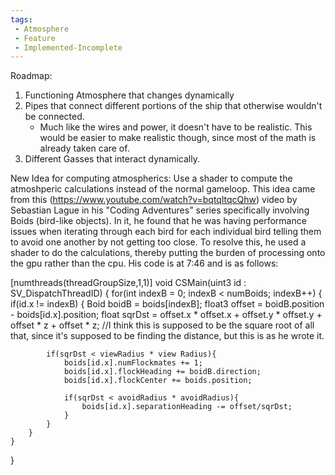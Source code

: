 ```yaml
---
tags:
 - Atmosphere
 - Feature
 - Implemented-Incomplete
---
```


Roadmap:
1. Functioning Atmosphere that changes dynamically
2. Pipes that connect different portions of the ship that otherwise wouldn't be connected.
    - Much like the wires and power, it doesn't have to be realistic. This would be easier to make realistic though, since most of the math is already taken care of.
3. Different Gasses that interact dynamically.

New Idea for computing atmospherics:
    Use a shader to compute the atmoshperic calculations instead of the normal gameloop. This idea came from this (https://www.youtube.com/watch?v=bqtqltqcQhw) video by Sebastian Lague in his "Coding Adventures" series specifically involving Boids (bird-like objects). In it, he found that he was having performance issues when iterating through each bird for each individual bird telling them to avoid one another by not getting too close. To resolve this, he used a shader to do the calculations, thereby putting the burden of processing onto the gpu rather than the cpu. His code is at 7:46 and is as follows:

[numthreads(threadGroupSize,1,1)]
void CSMain(uint3 id : SV_DispatchThreadID)
{
    for(int indexB = 0; indexB < numBoids; indexB++)
    {
        if(id.x != indexB)
        {
            Boid boidB = boids[indexB];
            float3 offset = boidB.position - boids[id.x].position;
            float sqrDst = offset.x * offset.x + offset.y * offset.y + offset * z + offset * z; //I think this is supposed to be the square root of all that, since it's supposed to be finding the distance, but this is as he wrote it.

            if(sqrDst < viewRadius * view Radius){
                boids[id.x].numFlockmates += 1;
                boids[id.x].flockHeading += boidB.direction;
                boids[id.x].flockCenter += boids.position;

                if(sqrDst < avoidRadius * avoidRadius){
                    boids[id.x].separationHeading -= offset/sqrDst;
                }
            }
        }
    }
}